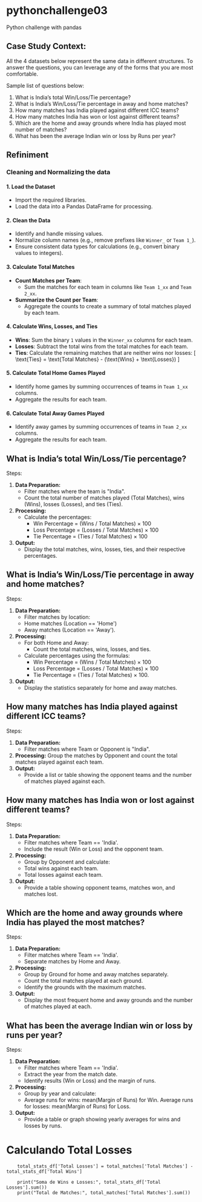 # pythonchallenge03
Python challenge with pandas 


## Case Study Context:

All the 4 datasets below represent the same data in different structures.
To answer the questions, you can leverage any of the forms that you are most comfortable. 

Sample list of questions below:
1. What is India’s total Win/Loss/Tie percentage?
2. What is India’s Win/Loss/Tie percentage in away and home matches?
3. How many matches has India played against different ICC teams?
4. How many matches India has won or lost against different teams?
5. Which are the home and away grounds where India has played most number of matches?
6. What has been the average Indian win or loss by Runs per year?



## Refiniment 

### Cleaning and Normalizing the data
#### **1. Load the Dataset**
   - Import the required libraries.
   - Load the data into a Pandas DataFrame for processing.

#### **2. Clean the Data**
   - Identify and handle missing values.
   - Normalize column names (e.g., remove prefixes like `Winner_` or `Team 1_`).
   - Ensure consistent data types for calculations (e.g., convert binary values to integers).

#### **3. Calculate Total Matches**
   - **Count Matches per Team**: 
     - Sum the matches for each team in columns like `Team 1_xx` and `Team 2_xx`.
   - **Summarize the Count per Team**:
     - Aggregate the counts to create a summary of total matches played by each team.

#### **4. Calculate Wins, Losses, and Ties**
   - **Wins**: Sum the binary `1` values in the `Winner_xx` columns for each team.
   - **Losses**: Subtract the total wins from the total matches for each team.
   - **Ties**: Calculate the remaining matches that are neither wins nor losses:
     \[
     \text{Ties} = \text{Total Matches} - (\text{Wins} + \text{Losses})
     \]

#### **5. Calculate Total Home Games Played**
   - Identify home games by summing occurrences of teams in `Team 1_xx` columns.
   - Aggregate the results for each team.

#### **6. Calculate Total Away Games Played**
   - Identify away games by summing occurrences of teams in `Team 2_xx` columns.
   - Aggregate the results for each team.



## What is India’s total Win/Loss/Tie percentage?

Steps:
1. **Data Preparation:**
    - Filter matches where the team is "India".
    - Count the total number of matches played (Total Matches), wins (Wins), losses (Losses), and ties (Ties).
2. **Processing:**
    - Calculate the percentages:
        - Win Percentage = (Wins / Total Matches) × 100
        - Loss Percentage = (Losses / Total Matches) × 100
        - Tie Percentage = (Ties / Total Matches) × 100
3. **Output:**
    - Display the total matches, wins, losses, ties, and their respective percentages.

## What is India’s Win/Loss/Tie percentage in away and home matches?

Steps:
1. **Data Preparation:**
    - Filter matches by location:
    - Home matches (Location == 'Home')
    - Away matches (Location == 'Away').
2. **Processing:**
    - For both Home and Away:
        - Count the total matches, wins, losses, and ties.
    - Calculate percentages using the formulas:
        -  Win Percentage = (Wins / Total Matches) × 100
        -  Loss Percentage = (Losses / Total Matches) × 100
        -  Tie Percentage = (Ties / Total Matches) × 100.
3. **Output:**
    - Display the statistics separately for home and away matches.

## How many matches has India played against different ICC teams?
Steps:
1. **Data Preparation:**
    - Filter matches where Team or Opponent is "India".
2. **Processing:**
Group the matches by Opponent and count the total matches played against each team.
3. **Output:**
    - Provide a list or table showing the opponent teams and the number of matches played against each.

## How many matches has India won or lost against different teams?
Steps:
1. **Data Preparation:**
    - Filter matches where Team == 'India'.
    - Include the result (Win or Loss) and the opponent team.
2. **Processing:**
    - Group by Opponent and calculate:
    - Total wins against each team.
    - Total losses against each team.
3. **Output:**
    - Provide a table showing opponent teams, matches won, and matches lost.

## Which are the home and away grounds where India has played the most matches?
Steps:
1. **Data Preparation:**
    - Filter matches where Team == 'India'.
    - Separate matches by Home and Away.
2. **Processing:**
    - Group by Ground for home and away matches separately.
    - Count the total matches played at each ground.
    - Identify the grounds with the maximum matches.
3. **Output:**
    - Display the most frequent home and away grounds and the number of matches played at each.

## What has been the average Indian win or loss by runs per year?
Steps:
1. **Data Preparation:**
    - Filter matches where Team == 'India'.
    - Extract the year from the match date.
    - Identify results (Win or Loss) and the margin of runs.
2. **Processing:**
    - Group by year and calculate:
    - Average runs for wins: mean(Margin of Runs) for Win.
Average runs for losses: mean(Margin of Runs) for Loss.
3. **Output:**
    - Provide a table or graph showing yearly averages for wins and losses by runs.



 # Calculando Total Losses
        total_stats_df['Total Losses'] = total_matches['Total Matches'] - total_stats_df['Total Wins']

        print("Soma de Wins e Losses:", total_stats_df['Total Losses'].sum())
        print("Total de Matches:", total_matches['Total Matches'].sum())



